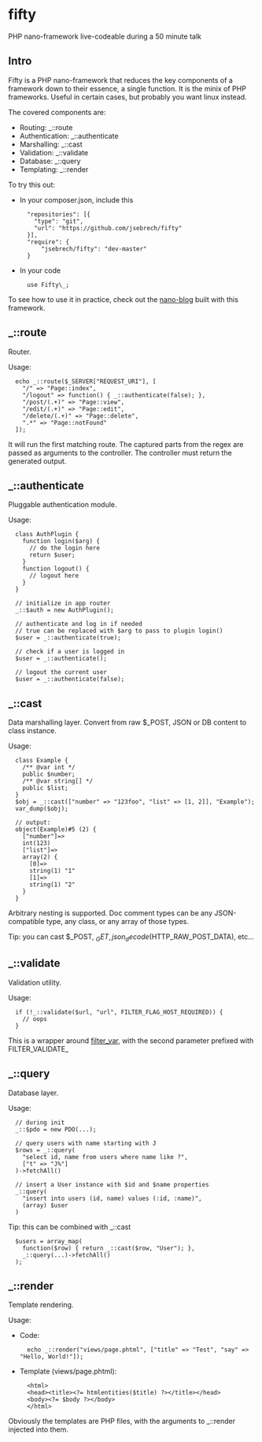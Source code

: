 # fifty
PHP nano-framework live-codeable during a 50 minute talk

## Intro

Fifty is a PHP nano-framework that reduces the key components of a framework down to their essence, a single function.
It is the minix of PHP frameworks. Useful in certain cases, but probably you want linux instead.

The covered components are:

* Routing: _::route
* Authentication: _::authenticate
* Marshalling: _::cast
* Validation: _::validate
* Database: _::query
* Templating: _::render

To try this out:

- In your composer.json, include this

        "repositories": [{
          "type": "git",
          "url": "https://github.com/jsebrech/fifty"
        }],
        "require": {
            "jsebrech/fifty": "dev-master"
        }

- In your code

        use Fifty\_;

To see how to use it in practice, check out the [nano-blog](https://github.com/jsebrech/fiftyblog) built with this framework.

## _::route

Router.
 
Usage:

      echo _::route($_SERVER["REQUEST_URI"], [
        "/" => "Page::index",
        "/logout" => function() { _::authenticate(false); },
        "/post/(.+)" => "Page::view",
        "/edit/(.+)" => "Page::edit",
        "/delete/(.+)" => "Page::delete",
        ".*" => "Page::notFound"
      ]);

It will run the first matching route.
The captured parts from the regex are passed as arguments to the controller.
The controller must return the generated output.

## _::authenticate

Pluggable authentication module.
 
Usage:

      class AuthPlugin {
        function login($arg) {
          // do the login here
          return $user;
        }
        function logout() {
          // logout here
        }
      }
      
      // initialize in app router
      _::$auth = new AuthPlugin();
      
      // authenticate and log in if needed
      // true can be replaced with $arg to pass to plugin login()
      $user = _::authenticate(true);
      
      // check if a user is logged in
      $user = _::authenticate();
      
      // logout the current user
      $user = _::authenticate(false);

## _::cast

Data marshalling layer. Convert from raw $_POST, JSON or DB content to class instance.

Usage:

      class Example {
        /** @var int */
        public $number;
        /** @var string[] */
        public $list;
      }
      $obj = _::cast(["number" => "123foo", "list" => [1, 2]], "Example");
      var_dump($obj);
      
      // output:  
      object(Example)#5 (2) {
        ["number"]=>
        int(123)
        ["list"]=>
        array(2) {
          [0]=>
          string(1) "1"
          [1]=>
          string(1) "2"
        }
      }

Arbitrary nesting is supported. 
Doc comment types can be any JSON-compatible type, any class, or any array of those types.

Tip: you can cast $_POST, $_GET, json_decode($HTTP_RAW_POST_DATA), etc...

## _::validate

Validation utility.

Usage:

      if (!_::validate($url, "url", FILTER_FLAG_HOST_REQUIRED)) {
        // oops
      }

This is a wrapper around [filter_var](http://php.net/manual/en/function.filter-var.php), with the second parameter prefixed with FILTER_VALIDATE_

## _::query

Database layer.

Usage:

      // during init
      _::$pdo = new PDO(...);
      
      // query users with name starting with J
      $rows = _::query(
        "select id, name from users where name like ?",
        ["t" => "J%"]
      )->fetchAll()
      
      // insert a User instance with $id and $name properties
      _::query(
        "insert into users (id, name) values (:id, :name)",
        (array) $user
      )

Tip: this can be combined with _::cast

      $users = array_map(
        function($row) { return _::cast($row, "User"); },
        _::query(...)->fetchAll()
      );

## _::render

Template rendering.

Usage:

- Code:

        echo _::render("views/page.phtml", ["title" => "Test", "say" => "Hello, World!"]);
      
- Template (views/page.phtml):

        <html>
        <head><title><?= htmlentities($title) ?></title></head>
        <body><?= $body ?></body>
        </html>
      
Obviously the templates are PHP files, with the arguments to _::render injected into them.
